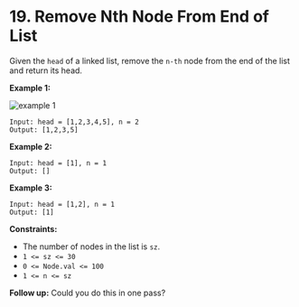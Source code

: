 # 19. Remove Nth Node From End of List

Given the `head` of a linked list, remove the `n-th` node from the end of the list and return its head.

**Example 1:**

![example 1](https://assets.leetcode.com/uploads/2020/10/03/remove_ex1.jpg)

```()
Input: head = [1,2,3,4,5], n = 2
Output: [1,2,3,5]
```

**Example 2:**

```()
Input: head = [1], n = 1
Output: []
```

**Example 3:**

```()
Input: head = [1,2], n = 1
Output: [1]
```

**Constraints:**

- The number of nodes in the list is `sz`.
- `1 <= sz <= 30`
- `0 <= Node.val <= 100`
- `1 <= n <= sz`

**Follow up:** Could you do this in one pass?

